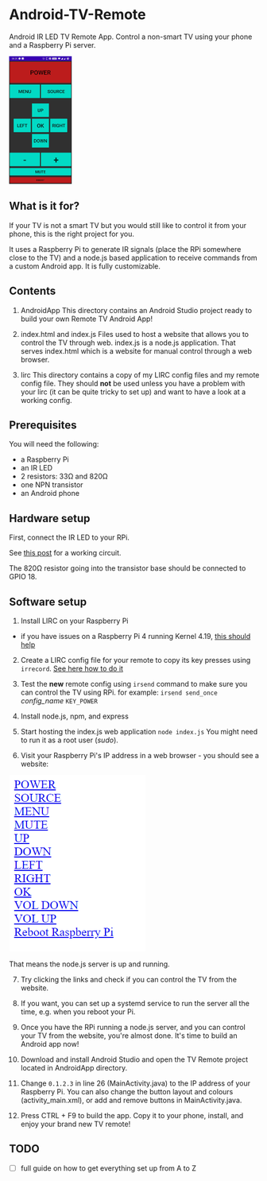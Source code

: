 # Android-TV-Remote

Android IR LED TV Remote App. Control a non-smart TV using your phone and a Raspberry Pi server.

<img src="./app.jpg" width="25%">

## What is it for?

If your TV is not a smart TV but you would still like to control it from your phone, this is the right project for you.

It uses a Raspberry Pi to generate IR signals (place the RPi somewhere close to the TV) and a node.js based application to receive commands from a custom Android app. It is fully customizable.

## Contents

1. AndroidApp
This directory contains an Android Studio project ready to build your own Remote TV Android App!

2. index.html and index.js
Files used to host a website that allows you to control the TV through web.
index.js is a node.js application. That serves index.html which is a website for manual control through a web browser.

3. lirc
This directory contains a copy of my LIRC config files and my remote config file.
They should **not** be used unless you have a problem with your lirc (it can be quite tricky to set up) and want to have a look at a working config.

## Prerequisites

You will need the following:

- a Raspberry Pi
- an IR LED
- 2 resistors: 33Ω and 820Ω
- one NPN transistor
- an Android phone

## Hardware setup

First, connect the IR LED to your RPi. 

See [this post](https://www.raspberrypi.org/forums/viewtopic.php?p=800127&sid=10af4f4b4fe489a65d2879af05c5c379#p800127) for a working circuit.

The 820Ω resistor going into the transistor base should be connected to GPIO 18.

## Software setup

1. Install LIRC on your Raspberry Pi
- if you have issues on a Raspberry Pi 4 running Kernel 4.19, [this should help](https://www.raspberrypi.org/forums/viewtopic.php?f=28&t=235256)

2. Create a LIRC config file for your remote to copy its key presses using `irrecord`. [See here how to do it](https://learn.adafruit.com/using-an-ir-remote-with-a-raspberry-pi-media-center/using-other-remotes)

3. Test the **new** remote config using `irsend` command to make sure you can control the TV using RPi.
for example: `irsend send_once` *config_name* `KEY_POWER`

4. Install node.js, npm, and express

5. Start hosting the index.js web application
`node index.js`
You might need to run it as a root user (*sudo*).

6. Visit your Raspberry Pi's IP address in a web browser - you should see a website:

![TV Remote Website](website.png)

That means the node.js server is up and running.

7. Try clicking the links and check if you can control the TV from the website.

8. If you want, you can set up a systemd service to run the server all the time, e.g. when you reboot your Pi.

9. Once you have the RPi running a node.js server, and you can control your TV from the website, you're almost done. It's time to build an Android app now!

10. Download and install Android Studio and open the TV Remote project located in AndroidApp directory.

11. Change `0.1.2.3` in line 26 (MainActivity.java) to the IP address of your Raspberry Pi.
You can also change the button layout and colours (activity_main.xml), or add and remove buttons in MainActivity.java.

12. Press CTRL + F9 to build the app. Copy it to your phone, install, and enjoy your brand new TV remote!

## TODO
- [ ] full guide on how to get everything set up from A to Z
